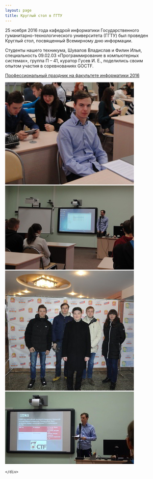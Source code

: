 ```yaml
---
layout: page
title: Круглый стол в ГГТУ
---
```

<section>
<p>25 ноября 2016 года кафедрой информатики Государственного гуманитарно-технологического университета (ГГТУ) был проведен Круглый стол, посвященный Всемирному дню информации.</p>
<p>Студенты нашего техникума, Шувалов Владислав и Филин Илья, специальность 09.02.03 «Программирование в компьютерных системах», группа П – 41, куратор Гусев И. Е., поделились своим опытом участия в соревнованиях GOCTF.</p>
<p><a href="http://pedagog-mo.ru/index.php?option=com_k2&view=item&id=264:professionalnyj-prazdnik-na-fakultete-informatiki-2016&Itemid=130&lang=ru" target="_blank">Профессиональный праздник на факультете информатики 2016</a></p>
</section>
<section
		data-featherlight-gallery
		data-featherlight-filter="a">
	<div class="posts">
		<article>
			<a href="/news/confggtu/1.jpg" target="_blank" class="image"><img src="/news/confggtu/pix/1.jpg" alt="1" /></a>
		</article>
		<article>
			<a href="/news/confggtu/2.jpg" target="_blank" class="image"><img src="/news/confggtu/pix/2.jpg" alt="2" /></a>
		</article>
		<article>
			<a href="/news/confggtu/3.jpg" target="_blank" class="image"><img src="/news/confggtu/pix/3.jpg" alt="3" /></a>
		</article>
		<article>
			<a href="/news/confggtu/4.jpg" target="_blank" class="image"><img src="/news/confggtu/pix/4.jpg" alt="4" /></a>
		</article>
		
	</div>
</section>